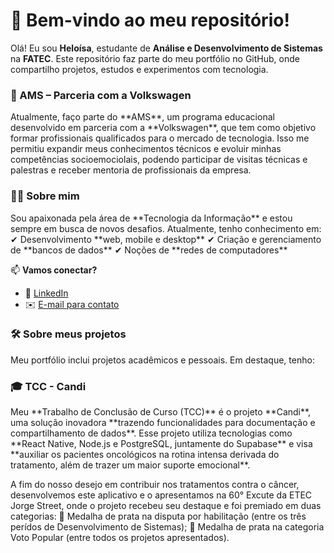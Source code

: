 # 🚀 Bem-vindo ao meu repositório!  

Olá! Eu sou **Heloísa**, estudante de **Análise e Desenvolvimento de Sistemas** na **FATEC**. Este repositório faz parte do meu portfólio no GitHub, onde compartilho projetos, estudos e experimentos com tecnologia.  

<h3>📌 AMS – Parceria com a Volkswagen</h3>  
Atualmente, faço parte do **AMS**, um programa educacional desenvolvido em parceria com a **Volkswagen**, que tem como objetivo formar profissionais qualificados para o mercado de tecnologia. Isso me permitiu expandir meus conhecimentos técnicos e evoluir minhas competências socioemociolais, podendo participar de visitas técnicas e palestras e receber mentoria de profissionais da empresa.

<h3>👩‍💻 Sobre mim </h3>  
Sou apaixonada pela área de **Tecnologia da Informação** e estou sempre em busca de novos desafios. Atualmente, tenho conhecimento em:  
✔ Desenvolvimento **web, mobile e desktop**  
✔ Criação e gerenciamento de **bancos de dados**  
✔ Noções de **redes de computadores**  

📫 **Vamos conectar?**  
- 🔗 [LinkedIn](www.linkedin.com/in/heloísa-pichelli-souza)  
- ✉️ [E-mail para contato](heloisapichellisouza@gmail.com)  

<h3>🛠️ Sobre meus projetos </h3>  
Meu portfólio inclui projetos acadêmicos e pessoais. Em destaque, tenho:

<h3>🎓 TCC - Candi</h3>  
Meu **Trabalho de Conclusão de Curso (TCC)** é o projeto **Candi**, uma solução inovadora  **trazendo funcionalidades para documentação e compartilhamento de dados**. Esse projeto utiliza tecnologias como **React Native, Node.js e PostgreSQL, juntamente do Supabase** e visa **auxiliar os pacientes oncológicos na rotina intensa derivada do tratamento, além de trazer um maior suporte emocional**.  

A fim do nosso desejo em contribuir nos tratamentos contra o câncer, desenvolvemos este aplicativo e o apresentamos na 60° Excute da ETEC Jorge Street, onde o projeto recebeu seu destaque e foi premiado em duas categorias:
🥈 Medalha de prata na disputa por habilitação (entre os três perídos de Desenvolvimento de Sistemas);
🥈 Medalha de prata na categoria Voto Popular (entre todos os projetos apresentados).









<!---
heloisapz/heloisapz is a ✨ special ✨ repository because its `README.md` (this file) appears on your GitHub profile.
You can click the Preview link to take a look at your changes.
--->
